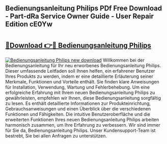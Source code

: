 ## Bedienungsanleitung Philips PDf Free Download - Part-dRa Service Owner Guide - User Repair Edition cE0Yw

# <h2><a href="http://df0r5k.blite.top/?on=Bedienungsanleitung+Philips">🔗Download 👉🔴 Bedienungsanleitung Philips</a></h2>

[![Bedienungsanleitung Philips new download](https://i.imgur.com/lujVjoI.png)](http://df0r5k.blite.top/?on=Bedienungsanleitung+Philips)
Willkommen bei der Bedienungsanleitung für Ihr neu erworbenes Bedienungsanleitung Philips. Dieser umfassende Leitfaden soll Ihnen helfen, ein erfahrener Benutzer Ihres Produkts zu werden, indem er eine detaillierte Erläuterung seiner Merkmale, Funktionen und Vorteile enthält. Sie finden klare Anweisungen für Installation, Verwendung, Wartung und Fehlerbehebung. Um eine erfolgreiche Erfahrung mit Ihrem neuen Bedienungsanleitung Philips zu gewährleisten, empfehlen wir Ihnen, diese Bedienungsanleitung sorgfältig zu lesen. Es enthält detaillierte Informationen zur Produkteinrichtung, Gebrauchsanweisungen und einen Überblick über die verschiedenen Funktionen und Fähigkeiten. Die intuitive Benutzeroberfläche und die erweiterten Funktionen Ihres neuen Bedienungsanleitung Philips arbeiten harmonisch zusammen, um Ihre Erfahrung zu verbessern. Wir sind immer für Sie da, Bedienungsanleitung Philips. Unser Kundensupport-Team ist bestrebt, Sie bei allen Anfragen zu unterstützen.
